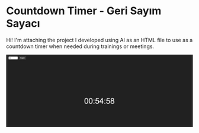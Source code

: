 # Countdown Timer - Geri Sayım Sayacı

Hi! 
I'm attaching the project I developed using AI as an HTML file to use as a countdown timer when needed during trainings or meetings.

![Screenshot1](./img/screenshot1.png)


